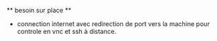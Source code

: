 
** besoin sur place **

- connection internet avec redirection de port vers la machine pour controle en vnc et ssh à distance.